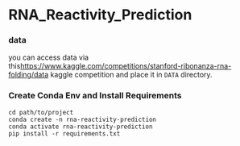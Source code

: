 # RNA_Reactivity_Prediction

### data
you can access data via this<a>https://www.kaggle.com/competitions/stanford-ribonanza-rna-folding/data</a> kaggle competition and place it in `DATA` directory.

### Create Conda Env and Install Requirements
```
cd path/to/project
conda create -n rna-reactivity-prediction
conda activate rna-reactivity-prediction
pip install -r requirements.txt
```
